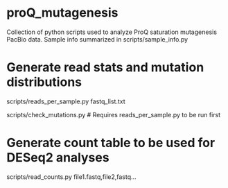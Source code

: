 # proQ_mutagenesis


Collection of python scripts used to analyze ProQ saturation mutagenesis PacBio data.
Sample info summarized in scripts/sample_info.py

# Generate read stats and mutation distributions

scripts/reads_per_sample.py fastq_list.txt

scripts/check_mutations.py # Requires reads_per_sample.py to be run first

# Generate count table to be used for DESeq2 analyses

scripts/read_counts.py file1.fastq,file2,fastq...
